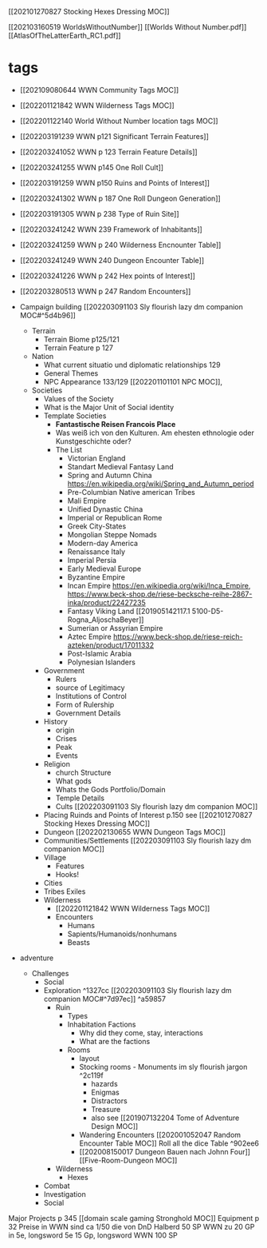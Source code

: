 [[202101270827 Stocking Hexes Dressing MOC]]

[[202103160519 WorldsWithoutNumber]]
[[Worlds Without Number.pdf]]
[[AtlasOfTheLatterEarth_RC1.pdf]]

# tags
- [[202109080644 WWN Community Tags MOC]]
- [[202201121842 WWN Wilderness Tags MOC]]
- [[202201122140 World Without Number location tags MOC]]


- [[202203191239 WWN p121 Significant Terrain Features]]
- [[202203241052 WWN p 123 Terrain Feature Details]]
- [[202203241255 WWN p145 One Roll Cult]]
- [[202203191259 WWN p150 Ruins and Points of Interest]]
- [[202203241302 WWN p 187 One Roll Dungeon Generation]]
- [[202203191305 WWN p 238 Type of Ruin Site]]
- [[202203241242 WWN 239 Framework of Inhabitants]]
- [[202203241259 WWN p 240 Wilderness Encnounter Table]]
- [[202203241249 WWN 240 Dungeon Encounter Table]]
- [[202203241226 WWN p 242 Hex points of Interest]]
- [[202203280513 WWN p 247 Random Encounters]]



- Campaign building [[202203091103 Sly flourish lazy dm companion MOC#^5d4b96]]
	-  Terrain
		- Terrain Biome p125/121
		- Terrain Feature p 127
	- Nation
		- What current situatio und diplomatic relationships 129
		- General Themes
		- NPC Appearance 133/129 [[202201101101 NPC MOC]], 
	- Societies
		- Values of the Society
		- What is the Major Unit of Social identity
		- Template Societies 
			- **Fantastische Reisen Francois Place**
			- Was weiß ich von den Kulturen. Am ehesten ethnologie oder Kunstgeschichte oder?
			- The List
				- Victorian England
				- Standart Medieval Fantasy Land
				- Spring and Autumn China https://en.wikipedia.org/wiki/Spring_and_Autumn_period
				- Pre-Columbian Native american Tribes
				- Mali Empire
				- Unified Dynastic China
				- Imperial or Republican Rome
				- Greek City-States
				- Mongolian Steppe Nomads
				- Modern-day America
				- Renaissance Italy
				- Imperial Persia
				- Early Medieval Europe
				- Byzantine Empire
				- Incan Empire https://en.wikipedia.org/wiki/Inca_Empire, https://www.beck-shop.de/riese-becksche-reihe-2867-inka/product/22427235
				- Fantasy Viking Land [[201905142117.1 5100-D5-Rogna_AljoschaBeyer]]
				- Sumerian or Assyrian Empire
				- Aztec Empire https://www.beck-shop.de/riese-reich-azteken/product/17011332
				- Post-Islamic Arabia
				- Polynesian Islanders
		- Government
			- Rulers
			- source of Legitimacy
			- Institutions of Control
			- Form of Rulership
			- Government Details
		- History
			- origin
			- Crises
			- Peak
			- Events
		- Religion
			- church Structure
			- What gods
			- Whats the Gods Portfolio/Domain
			- Temple Details
			- Cults [[202203091103 Sly flourish lazy dm companion MOC]]
		- Placing Ruinds and Points of Interest p.150 see [[202101270827 Stocking Hexes Dressing MOC]]
		- Dungeon [[202202130655 WWN Dungeon Tags MOC]]
		- Communities/Settlements [[202203091103 Sly flourish lazy dm companion MOC]]
		- Village
			- Features
			- Hooks!
		- Cities
		- Tribes Exiles
		- Wilderness
			- [[202201121842 WWN Wilderness Tags MOC]]
			- Encounters
				- Humans
				- Sapients/Humanoids/nonhumans
				- Beasts
- adventure
	- Challenges
		- Social
		- Exploration ^1327cc [[202203091103 Sly flourish lazy dm companion MOC#^7d97ec]] ^a59857
			- Ruin
				- Types
				- Inhabitation Factions
					- Why did they come, stay, interactions
					- What are the factions
				- Rooms
					- layout
					- Stocking rooms - Monuments im sly flourish jargon ^2c119f
						- hazards
						- Enigmas
						- Distractors
						- Treasure
						- also see [[201907132204 Tome of Adventure Design MOC]]
					- Wandering Encounters [[202001052047 Random Encounter Table MOC]] Roll all the dice Table ^902ee6
					- [[202008150017 Dungeon Bauen nach Johnn Four]] [[Five-Room-Dungeon MOC]]
			- Wilderness
				- Hexes
		- Combat
		- Investigation
		- Social


Major Projects p 345 [[domain scale gaming Stronghold MOC]]
Equipment p 32 Preise in WWN sind ca 1/50 die von DnD Halberd 50 SP WWN zu 20 GP in 5e, longsword 5e 15 Gp, longsword WWN 100 SP


